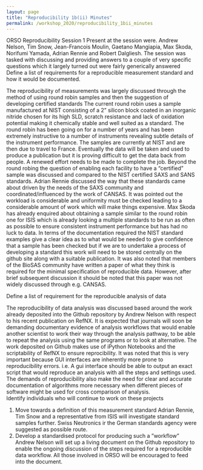 ```yaml
---
layout: page
title: "Reproducibility 1b(ii) Minutes"
permalink: /workshop_2020/reproducibility_1bii_minutes
---
```


ORSO Reproducibility Session 1
Present at the session were.
Andrew Nelson, Tim Snow, Jean-Francois Moulin, Gaetano Mangiapia, Max Skoda, Norifumi Yamada, Adrian Rennie and Robert Dalgliesh.
The session was tasked with discussing and providing answers to a couple of very specific questions which it largely turned out were fairly generically answered 
Define a list of requirements for a reproducible measurement standard and how it would be documented.

The reproducibility of measurements was largely discussed through the method of using round robin samples and then the suggestion of developing certified standards
The current round robin uses a sample manufactured at NIST consisting of a 2” silicon block coated in an inorganic nitride chosen for its high SLD, scratch resistance and lack of oxidation potential making it chemically stable and well suited as a standard. The round robin has been going on for a number of  years and has been extremely instructive to a number of instruments revealing subtle details of the instrument performance. The samples are currently at NIST and are then due to travel to France. Eventually the data will be taken and used to produce a publication but it is proving difficult to get the data back from people. A renewed effort needs to be made to complete the job.
Beyond the round robing the question of enabling each facility to have a “certified” sample was discussed and compared to the NIST certified SAXS and SANS standards. Adrian Rennie discussed the way that these standards came about driven by the needs of the SAXS community and coordinated/influenced by the work of CANSAS. It was pointed out the workload is considerable  and uniformity must be checked leading to a considerable amount of work which will make things expensive. Max Skoda has already  enquired about obtaining a sample similar to the round robin one for ISIS which is already looking a multiple standards to be run as often as possible to ensure consistent instrument performance but has had no luck to data.
In terms of the documentation required  the NIST standard examples give a clear idea as to what would be needed to give confidence that a sample has been checked but if we are to undertake a process of developing a standard this work will need to be stored centrally on the github site along with a  suitable publication.
It was also noted that members of the BioSAS community have written a paper of what they think is required for the minimal specification of reproducible data. However, after brief subsequent discussion it should be noted that this paper was not widely discussed through e.g. CANSAS.
  

Define a list of requirement for the reproducible analysis of data

The reproducibility of data analysis was discussed based around the work already deposited into the Github repository by Andrew Nelson with respect to his recent publication on RefNX.
It is expected that journals will soon be demanding documentary evidence of analysis workflows that would enable another scientist to work their way through the analysis pathway, to be able to repeat the analysis using the same programs or to look at alternative.
The work deposited on Github makes use of iPython Notebooks and the scriptability of RefNX to ensure reprocibility. It was noted that this is very important because GUI interfaces are inherently more prone to reproducibility errors. i.e. A gui interface should be able to output an exact script that would reproduce an analysis with all the steps and settings used.
The demands of reproducibility also make the need for clear and accurate documentation of algorithms more necessary when different pieces of software might be used for cross comparison of analysis.  
Identify individuals who will continue to work on these projects 
1.	Move towards a definition of this measurement standard
Adrian Rennie, Tim Snow and a representative from ISIS will investigate standard samples further. Swiss Neutronics ir the German standards agency were suggested as possible route.
2.	Develop a standardised protocol for producing such a ”workflow”
Andrew Nelson will set up a living document on the Github repository to enable the ongoing discussion of the steps required for a reproducible data workflow. All those involved in ORSO will be encouraged to feed into the document.


